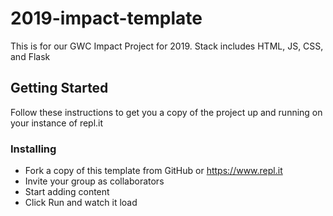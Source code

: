 # 2019-impact-template

This is for our GWC Impact Project for 2019. 
Stack includes HTML, JS, CSS, and Flask 

## Getting Started

Follow these instructions to get you a copy of the project up and running on your instance of repl.it

### Installing

* Fork a copy of this template from GitHub or https://www.repl.it
* Invite your group as collaborators
* Start adding content
* Click Run and watch it load
